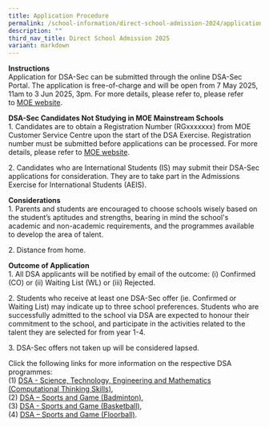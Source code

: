 ```yaml
---
title: Application Procedure
permalink: /school-information/direct-school-admission-2024/application-procedure/
description: ""
third_nav_title: Direct School Admission 2025
variant: markdown
---
```

**Instructions** <br>
Application for DSA-Sec can be submitted through the online DSA-Sec Portal. The application is free-of-charge and will be open from 7 May 2025, 11am to 3 
Jun 2025, 3pm. For more details, please refer to, please refer to&nbsp;[MOE website](https://www.moe.gov.sg/secondary/dsa).

**DSA-Sec Candidates Not Studying in MOE Mainstream Schools**<br>
1\. Candidates are to obtain a Registration Number (RGxxxxxxx) from MOE Customer Service Centre upon the start of the DSA Exercise. Registration number must be submitted before applications can be processed. For more details, please refer to&nbsp;[MOE website](https://go.gov.sg/nmsdsa-sec-application).

2\. Candidates who are International Students (IS) may submit their DSA-Sec applications for consideration. They are to take part in the Admissions Exercise for International Students (AEIS).

**Considerations**<br>
1\. Parents and students are encouraged to choose schools wisely based on the student’s aptitudes and strengths, bearing in mind the school's academic and non-academic requirements, and the programmes available to develop the area of talent.

2\. Distance from home.

**Outcome of Application**<br>
1\. All DSA applicants will be notified by email of the outcome: (i) Confirmed (CO) or (ii) Waiting List (WL) or (iii) Rejected.

2\. Students who receive at least one DSA-Sec offer (ie. Confirmed or Waiting List) may indicate up to three school preferences. Students who are successfully admitted to the school via DSA are expected to honour their commitment to the school, and participate in the activities related to the talent they are selected for from year 1-4.

3\. DSA-Sec offers not taken up will be considered lapsed.

Click the following links for more information on the respective DSA programmes:<br>
(1)&nbsp;[DSA - Science, Technology, Engineering and Mathematics (Computational Thinking Skills)](/school-information/dsa/science-technology-engineering-n-mathematics-computational-thinking-skills/),<br>
(2)&nbsp;[DSA – Sports and Game (Badminton)](/school-information/dsa/sports-and-games-badminton/),<br>
(3)&nbsp;[DSA - Sports and Game (Basketball)](/school-information/dsa/sports-and-games-basketball/),<br>
(4)&nbsp;[DSA – Sports and Game (Floorball)](/school-information/dsa/sports-and-games-floorball/).